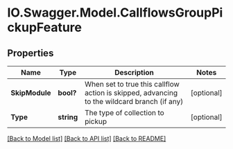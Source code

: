 # IO.Swagger.Model.CallflowsGroupPickupFeature
## Properties

Name | Type | Description | Notes
------------ | ------------- | ------------- | -------------
**SkipModule** | **bool?** | When set to true this callflow action is skipped, advancing to the wildcard branch (if any) | [optional] 
**Type** | **string** | The type of collection to pickup | [optional] 

[[Back to Model list]](../README.md#documentation-for-models) [[Back to API list]](../README.md#documentation-for-api-endpoints) [[Back to README]](../README.md)

